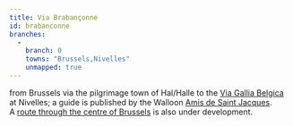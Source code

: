 ```yaml
---
title: Via Brabançonne
id: brabanconne
branches:
  -
    branch: 0
    towns: "Brussels,Nivelles"
    unmapped: true
---
```


from Brussels via the pilgrimage town of Hal/Halle to the [Via Gallia Belgica][0] at Nivelles; a guide is published by the Walloon [Amis de Saint Jacques][1].  
A [route through the centre of Brussels][2] is also under development.

[0]: belgica.html
[1]: http://www.st-jacques.be/
[2]: http://www.st-jacques.be/spip.php?article19&lang=fr